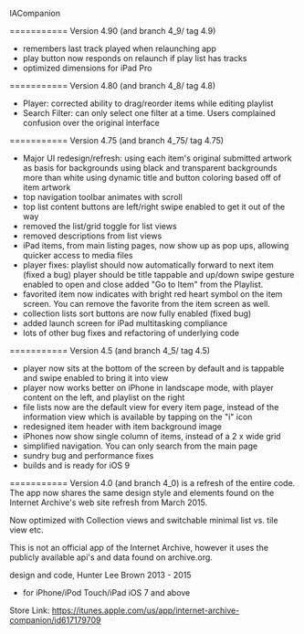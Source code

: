 IACompanion

===========
Version 4.90 (and branch 4_9/ tag 4.9)
- remembers last track played when relaunching app
- play button now responds on relaunch if play list has tracks
- optimized dimensions for iPad Pro

===========
Version 4.80 (and branch 4_8/ tag 4.8)
- Player: corrected ability to drag/reorder items while editing playlist
- Search Filter: can only select one filter at a time. Users complained confusion over the original interface

===========
Version 4.75 (and branch 4_75/ tag 4.75)

- Major UI redesign/refresh:
   using each item's original submitted artwork as basis for backgrounds 
   using black and transparent backgrounds more than white
   using dynamic title and button coloring based off of item artwork
- top navigation toolbar animates with scroll
- top list content buttons are left/right swipe enabled to get it out of the way
- removed the list/grid toggle for list views
- removed descriptions from list views
- iPad items, from main listing pages, now show up as pop ups, allowing quicker access to media files
- player fixes:
   playlist should now automatically forward to next item (fixed a bug)
   player should be title tappable and up/down swipe gesture enabled to open and close
   added "Go to Item" from the Playlist.
- favorited item now indicates with bright red heart symbol on the item screen. You can remove the favorite from the item screen as well.
- collection lists sort buttons are now fully enabled (fixed bug)
- added launch screen for iPad multitasking compliance
- lots of other bug fixes and refactoring of underlying code

===========
Version 4.5 (and branch 4_5/ tag 4.5)

- player now sits at the bottom of the screen by default and is tappable and swipe enabled to bring it into view
- player now works better on iPhone in landscape mode, with player content on the left, and playlist on the right
- file lists now are the default view for every item page, instead of the information view which is available by tapping on the "i" icon
- redesigned item header with item background image
- iPhones now show single column of items, instead of a 2 x wide grid
- simplified navigation. You can only search from the main page
- sundry bug and performance fixes
- builds and is ready for iOS 9

===========
Version 4.0 (and branch 4_0) is a refresh of the entire code. The app now shares the same design style and elements found on the Internet Archive's web site refresh from March 2015.

Now optimized with Collection views and switchable minimal list vs. tile view etc. 

This is not an official app of the Internet Archive, however it uses the publicly available api's and data found on archive.org.

design and code, Hunter Lee Brown 2013 - 2015

 * for iPhone/iPod Touch/iPad iOS 7 and above

Store Link:
https://itunes.apple.com/us/app/internet-archive-companion/id617179709
